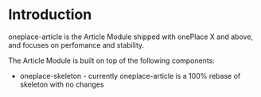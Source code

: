 # Introduction

oneplace-article is the Article Module shipped with onePlace X and above, and 
focuses on perfomance and stability.

The Article Module is built on top of the following components:

* oneplace-skeleton - currently oneplace-article is a 100% rebase of skeleton with no 
  changes